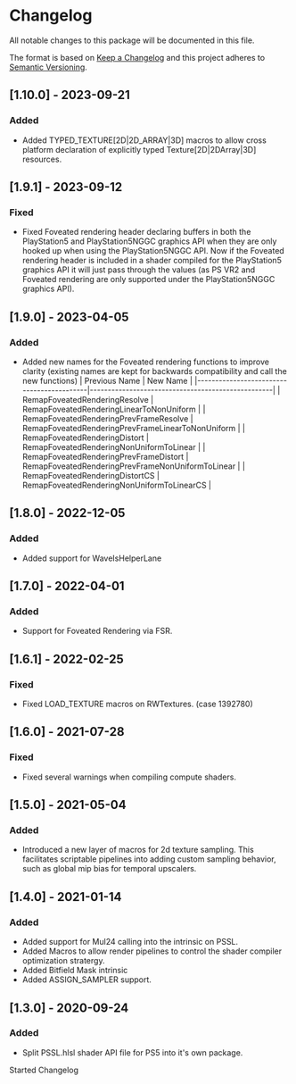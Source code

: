 # Changelog
All notable changes to this package will be documented in this file.

The format is based on [Keep a Changelog](http://keepachangelog.com/en/1.0.0/)
and this project adheres to [Semantic Versioning](http://semver.org/spec/v2.0.0.html).

## [1.10.0] - 2023-09-21

### Added

- Added TYPED_TEXTURE[2D|2D_ARRAY|3D] macros to allow cross platform declaration of explicitly typed Texture[2D|2DArray|3D] resources.

## [1.9.1] - 2023-09-12

### Fixed
- Fixed Foveated rendering header declaring buffers in both the PlayStation5 and PlayStation5NGGC graphics API when they are only hooked up when using the PlayStation5NGGC API. Now if the Foveated rendering header is included in a shader compiled for the PlayStation5 graphics API it will just pass through the values (as PS VR2 and Foveated rendering are only supported under the PlayStation5NGGC graphics API).

## [1.9.0] - 2023-04-05

### Added

- Added new names for the Foveated rendering functions to improve clarity (existing names are kept for backwards compatibility and call the new functions)
    | Previous Name                             | New Name                                          |
    |-------------------------------------------|---------------------------------------------------|
    | RemapFoveatedRenderingResolve             | RemapFoveatedRenderingLinearToNonUniform          |
    | RemapFoveatedRenderingPrevFrameResolve    | RemapFoveatedRenderingPrevFrameLinearToNonUniform |
    | RemapFoveatedRenderingDistort             | RemapFoveatedRenderingNonUniformToLinear          |
    | RemapFoveatedRenderingPrevFrameDistort    | RemapFoveatedRenderingPrevFrameNonUniformToLinear |
    | RemapFoveatedRenderingDistortCS           | RemapFoveatedRenderingNonUniformToLinearCS        |

## [1.8.0] - 2022-12-05

### Added

- Added support for WaveIsHelperLane

## [1.7.0] - 2022-04-01

### Added

- Support for Foveated Rendering via FSR.

## [1.6.1] - 2022-02-25

### Fixed

- Fixed LOAD_TEXTURE macros on RWTextures. (case 1392780)

## [1.6.0] - 2021-07-28

### Fixed

- Fixed several warnings when compiling compute shaders.

## [1.5.0] - 2021-05-04

### Added

- Introduced a new layer of macros for 2d texture sampling. This facilitates scriptable pipelines into adding custom sampling behavior, such as global mip bias for temporal upscalers.

## [1.4.0] - 2021-01-14

### Added

- Added support for Mul24 calling into the intrinsic on PSSL.
- Added Macros to allow render pipelines to control the shader compiler optimization stratergy.
- Added Bitfield Mask intrinsic
- Added ASSIGN_SAMPLER support.

## [1.3.0] - 2020-09-24

### Added
- Split PSSL.hlsl shader API file for PS5 into it's own package.

Started Changelog
